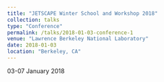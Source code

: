 ```yaml
---
title: "JETSCAPE Winter School and Workshop 2018"
collection: talks
type: "Conference"
permalink: /talks/2018-01-03-conference-1
venue: "Lawrence Berkeley National Laboratory"
date: 2018-01-03
location: "Berkeley, CA"
---
```


03-07 January 2018
